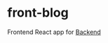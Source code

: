 # front-blog

Frontend React app for [Backend](https://github.com/Sisarus/back-blog)

<!--

Testaaminen bash:

CI=true npm test

-->